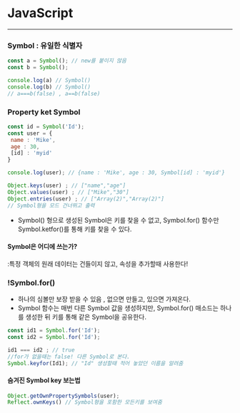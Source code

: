 # JavaScript
----

### Symbol : 유일한 식별자
 
```javascript
const a = Symbol(); // new를 붙이지 않음
const b = Symbol();

console.log(a) // Symbol()
console.log(b) // Symbol()
// a===b(false) , a==b(false)

``` 

### Property ket Symbol 

```javascript
const id = Symbol('Id');
const user = {
 name : 'Mike',
 age : 30,
 [id] : 'myid'
}

console.log(user); // {name : 'Mike', age : 30, Symbol[id] : 'myid'}

Object.keys(user) ; // ["name","age"]
Object.values(user) ; // ["Mike","30"]
Object.entries(user) ; // ["Array(2)","Array(2)"]
// Symbol형을 모드 건너뛰고 출력

```
* Symbol() 형으로 생성된 Symbol은 키를 찾을 수 없고, Symbol.for() 함수만 Symbol.ketfor()를 통해 키를 찾을 수 있다.

#### Symbol은 어디에 쓰는가?
:특정 객체의 원래 데이터는 건들이지 않고, 속성을 추가할때 사용한다!


### !Symbol.for() 

* 하나의 심볼만 보장 받을 수 있음 , 없으면 만들고, 있으면 가져온다.
* Symbol 함수는 매번 다른 Symbol 값을 생성하지만, Symbol.for() 매소드는 하나를 생성한 뒤 키를 통해 같은 Symbol을 공유한다.

```javascript
const id1 = Symbol.for('Id');
const id2 = Symbol.for('Id');

id1 === id2 ; // true
//for가 없을때는 false! 다른 Symbol로 본다.
Symbol.keyfor(Id1); // "Id" 생성할때 적어 놓았던 이름을 알려줌

```
#### 숨겨진 Symbol key 보는법

```javascript
Object.getOwnPropertySymbols(user);
Reflect.ownKeys() // Symbol형을 포함한 모든키를 보여줌

```
















